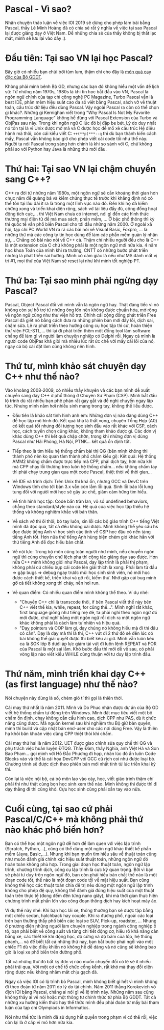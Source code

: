 # Pascal - Vì sao?

Nhân chuyện thảo luận về việc IOI 2019 sẽ dừng cho phép làm bài bằng Pascal, thầy Lê Minh Hoàng đã có chia sẻ rất ý nghĩa về việc tại sao Pascal lại được giảng dạy ở Việt Nam. Để những chia sẻ của thầy không bị thất lạc mất, mình sẽ lưu lại vào đây :).

# Đầu tiên: Tại sao VN lại học Pascal?

Bây giờ có nhiều bạn chửi bới tùm lum, thậm chí cho đây là [món quà cay độc của Bộ GDDT](http://www.ddth.com/showthread.php/95997-Pascal-M%C3%B3n-qu%C3%A0-cay-%C4%91%E1%BB%99c-c%E1%BB%A7a-B%E1%BB%99-GD%C4%90T).

Không phải mình bênh Bộ GD, nhưng các bạn đó không hiểu một vấn đề lịch sử: Từ những năm 1970s, 1980s là khi tin học bắt đầu vào VN, Pascal là ngôn ngữ chính của tạp chí công nghệ PC Magazine, Turbo Pascal vẫn là best IDE, phần mềm hiệu suất cao đa số viết bằng Pascal, sách vở về thuật toán, cấu trúc dữ liệu đều dùng Pascal. Vậy ngoài Pascal ra còn có thể chọn gì khác?. Những gì Kernighan viết trong "Why Pascal Is Not My Favorite Programming Language" không hề đúng với Pascal Extension của Turbo và ObjPas sau này. Trong khi ngôn ngữ C lúc đó bị đập be bét. Lý do duy nhất nó tồn tại là vì Unix được mở mã và C được học để mổ xẻ cấu trúc Hệ điều hành mà thôi, còn cái kiểu viết C: `++(**p)***--q` thì dù bạn thành kiến cách mấy, Pascal vẫn không bao giờ cho phép viết cái code tối như thế này. Người ta nói Pascal trong sáng hơn chính là khi so sánh với C, chứ không phải so với Python hay Java là những thứ mới đâu.


# Thứ hai: Tại sao VN lại chậm chuyển sang C++?

C++ ra đời từ những năm 1980s, một ngôn ngữ sẽ cần khoảng thời gian hơn chục năm để quảng bá và kiểm chứng thực tế trước khi khẳng định nó có thể tồn tại lâu dài ít ra là trong một lĩnh vực nào đó. Đến khi họ đã kiểm chứng xong và triển khai diện rộng, sách vở tài liệu đầy đủ, cộng đồng hoạt động tích cực,... thì Việt Nam chưa có internet, nói gì đến các hình thức thương mại điện tử để mà mua sách, phần mềm, ... Ở bậc phổ thông thì kỳ thi quốc tế vẫn phổ biến Pascal cho tới đầu những năm 2000. Ở ngoài xã hội, tạp chí PC World VN ra rả các bài nói về Visual Basic, Foxpro, ... là những thứ mà các công ty tin học dùng để làm các phần mềm quản lý nhân sự,... Chẳng có bài nào nói về C++ cả. Thậm chí nhiều người đều cho là C++ là một extension của C chứ không phải là một ngôn ngữ mới nữa kia. 4 năm học khoa Toán của mình khi ra trường, CNTT có những bước phát triển nhưng là phát triển sai hướng. Mình có cảm giác là nếu như MS đánh mất vị trí #1, mọi thứ của Việt Nam sẽ reset lại như khi mình tốt nghiệp PT.


# Thứ ba: Tại sao mình phải ngừng dạy Pascal?

Pascal, Object Pascal đối với mình vẫn là ngôn ngữ hay. Thật đáng tiếc vì nó không còn sự hỗ trợ từ những ông lớn nên không được chuẩn hóa, mở rộng về ngôn ngữ cũng như thư viện hỗ trợ. Chính cái cộng đồng phát triển Free Pascal đã giết nó bằng cách đưa ra những phiên bản mới đầy lỗi, dịch sai, chậm sửa. Lẽ ra phát triển theo hướng công cụ học tập thi cử, hoàn thiện thư viện FCL-STL,... thì lại đi phát triển thêm một đống tool làm software chẳng để làm gì vì người làm chuyên nghiệp có Delphi rồi. Ngay cả mình là người code ObjPas khá giỏi mà nhiều lúc rất ức chế với mấy cái lỗi của nó, ngay cả bộ cài đặt làm cũng không nên hình.


# Thứ tư, mình khảo sát chuyện dạy C++ như thế nào?

Vào khoảng 2008-2009, có nhiều thầy khuyên và các bạn mình đề xuất chuyển sang dạy C++ ở phổ thông ở Chuyên Sư Phạm (CSP). Mình bắt đầu lộ trình dù rất nhiều bạn phê phán rất gay gắt và đề nghị chuyển ngay lập tức. Nhưng mình nắm hơi nhiều sinh mạng trong tay, không thể liều được.

- Đầu tiên là khảo sát tình hình anh em: Những đơn vị nào đang dùng C++ để học tập mô hình đó. Kết quả khá là thất vọng, chuyên Tổng Hợp (A0) có kết quả tốt nhưng đối tượng học sinh đầu vào rất khác với CSP, cách học, cách tuyển chọn cũng khác, không tham khảo được gì. Các đơn vị khác dùng C++ thì kết quả chập chờn, trong khi những đơn vị dùng Pascal như Hải Phòng, Hà Nội, PTNK... kết quả ổn định tốt.

- Tiếp theo là tìm hiểu hệ thống chấm bài thi QG (bên mình không thi thành phố nên ko quan tâm thành phố chấm kiểu gì): Kết quả: Hệ thống AMM2 không chấm được trực tiếp mã CPP, phải dịch tay, hơn nữa khi mã CPP chạy lỗi thường treo luôn hệ thống chấm... nếu không chấm tay thì phải chạy trung gian qua một code Pascal, thiệt thòi về thời gian...

- Về IDE và trình dịch: Trên Unix thì khá ổn, nhưng GCC và DevC trên Windows tính cho tới bản 3.x vẫn còn lắm lỗi quá. Sinh lỗi báo lỗi lung tung đối với người mới học sẽ gây ức chế, giảm cảm hứng tìm hiểu.

- Về tình hình học tập: Code bẩn tràn lan, vô số undefined behaviors, chẳng theo standard/style nào cả. Hệ quả của việc học tập thiếu hệ thống và không nghiêm khắc với bản thân.

- Về sách vở thì ôi thôi, bó tay luôn, xin lỗi các bộ giáo trình C++ tiếng Việt mình đã đọc qua, tất cả đều không xài được. Mình không thể yêu cầu hs đọc được tiếng Anh vì học sinh các tỉnh về CSP học đâu có nền tàng tiếng Anh tốt. Hơn nữa thứ tiếng Anh hùng biện chém gió khác hẳn với thứ tiếng Anh để đọc hiểu bản chất.

- Về nội lực: Trong bộ môn cũng toàn người như mình, nếu chuyển ngôn ngữ thì cùng chuyển chứ lệch pha thì cộng tác giảng dạy sao được. Hơn nữa C++ mình không giỏi như Pascal, dạy lập trình là phải thị phạm, không phải cứ chiếu bụp cái code lên giải thích là xong. Phải làm từ đầu => gặp bugs => debug ngay trước mũi học sinh sinh viên, nó mới học được cách thiết kế, triển khai và gỡ rối, kiểm thử. Nhỡ gặp cái bug mình gỡ cả tiết không xong thì cháy, nên hơi run.

- Về quan điểm: Có nhiều quan điểm mình không thể theo. Ví dụ nhé:
    - "Chuyển C++ chỉ là transcode thôi, if bên Pascal viết thế này bên C++ viết thế kia, while, repeat, for cũng thế...". Mình nghĩ rất khác, first language giống như tiếng mẹ đẻ, ta phải nghĩ theo ngôn ngữ đó mới được, chứ nghĩ bằng một ngôn ngữ rồi dịch ra một ngôn ngữ khác không phải là cách làm tự nhiên và hiệu quả.
    - "Dạy pointers và OOP làm gì, dạy chúng nó không hiểu mà đi thi đâu có cần". Dạy là dạy mà thi là thi, C++ vứt đi 2 thứ đó sẽ đến lúc có bài không thể giải quyết được thì biết kêu ai giờ. Mình vẫn luôn kêu ca là SGK lớp 8 dưới áp lực giảm tải vứt đi luôn lệnh REPEAT và FOR của Pascal là một sai lầm. Khó bước đầu thì mới dễ về sau, có phải vòng lặp nào viết kiểu WHILE cũng thuận với tư duy lập trình đâu.


# Thứ năm, mình triển khai dạy C++ (as first language) như thế nào?

Nói chuyện này đúng là số, chém gió tí thì gọi là thiên thời.

Cái may thứ nhất là năm 2011. Mình và Do Phuc nhận được dự án của Bộ GD viết hệ thống chấm tự động trên Windows. Mình đặt mục tiêu viết một bộ chấm ổn định, chạy không cần cấu hình cao, dịch CPP như PAS, dù ít chức năng cũng được. Mã nguồn kernel sau khi nghiệm thu Bộ giữ bản quyền, mình thì build và cập nhật bản end-user cho các nơi dùng Free. Vậy là thiên hạ khỏi băn khoăn việc dùng CPP thiệt thòi khi chấm.

Cái may thứ hai là năm 2012. UET được giao chỉnh sửa quy chế thi QG và phụ trách việc huấn luyện ĐTQG. Thầy Đàm, thầy Nghĩa, anh Việt Hà và Son Bao Pham... gọi mình với Hồ Đắc Phương đi họp, nhân lúc đó ấn luôn Code Blocks vào và thế là cái họa DevCPP với GCC cũ rích coi như được loại bỏ. Chương trình sẽ được dịch theo phiên bản mới nhất tính từ lúc triển khai kỳ thi.

Còn lại là việc nội bộ, cả bộ môn lao vào cày, học, viết giáo trình thậm chí phải thi như thật cùng bọn học sinh xem thế nào. Mình không thi được thì đi dạy thằng đi thi cũng khó. Cựu học sinh cũng phải xắn tay vào nữa.


# Cuối cùng, tại sao cứ phải Pascal/C/C++ mà không phải thứ nào khác phổ biến hơn?

Bạn có thể học một ngôn ngữ dễ hơn để làm quen với việc lập trình (Scratch, Python,...), cũng có thể dùng một ngôn ngữ khác thiết kế phần mềm (Java, Basic,...). Nhưng khi bạn muốn tìm hiểu sâu về thuật toán cũng như muốn đánh giá chính xác hiệu suất thuật toán, những ngôn ngữ đó hoàn toàn không phù hợp. Trong giai đoạn học thuật toán, ngôn ngữ lập trình, chương trình dịch, công cụ lập trình là cực kỳ quan trọng. Bởi vì bạn sẽ phải tư duy trên ngôn ngữ đó, bạn còn phải hiểu bản chất thế nào là một đoạn code tốt, thế nào là một đoạn code tồi về mặt hiệu suất. Bạn cũng không thể học các thuật toán chia để trị nếu dùng một ngôn ngữ lập trình không cho phép đệ quy, không thể đánh giá đúng hiệu suất của một thuật toán trên thực tế (đong đếm đến từng nano giây), khi mà thời gian thực hiện chương trình mất phần lớn vào công đoạn thông dịch hay kích hoạt máy ảo.

Ví dụ thế này nhé: Khi bạn học lái xe, thông thường bạn sẽ được tập bằng một chiếc sedan, hatchback hay couple. Khi ra đường phố, ngoài các loại trên bạn thường thấy phổ biến các loại xe SUV, Pick-up, roadster, ... Nhưng ở phương diện những người làm chuyên nghiệp trong ngành công nghiệp ô tô, bạn phải biết về công suất và từng chi tiết động cơ, hiểu rõ khả năng cân bằng xe, các thiết kế khí động học, độ cứng và độ bám của lốp, hệ thống phanh,... và để biết tất cả những thứ này, bạn bắt buộc phải ngồi vào một chiếc F1 dù việc điều khiển nó không hề dễ dàng và nó cũng sẽ không bao giờ là loại xe phổ biến trên đường phố.

Tất cả những thứ đó bất kỳ đơn vị nào muốn chuyển đổi có lẽ sẽ ít nhiều phải trải qua. Với một cơ chế tổ chức cồng kềnh, rất khó mà thay đổi diện rộng được nếu không nhắm mắt chịu gạch đá.

Ngay cả việc IOI có lộ trình bỏ Pascal, mình không biết gì hết vì mình không đi theo đoàn từ năm 2011 do lý do tài chính. Năm 2011 thằng Korokevich vô địch IOI bằng Pascal, chẳng ai nói gì về lộ trình này. Những năm sau cũng không thấy ai về nói hoặc một thông tư chính thức từ phía Bộ GDDT. Tất cả những xu hướng kiến thức hay thể thức mình đều phải đoán từ mấy bài tham luận của tạp chí Olympiads in Informatics.

Nói như thế tức là mình đã sử dụng hết quyền trong phạm vi có thể rồi, việc còn lại là ở cấp vĩ mô hơn nữa kia.